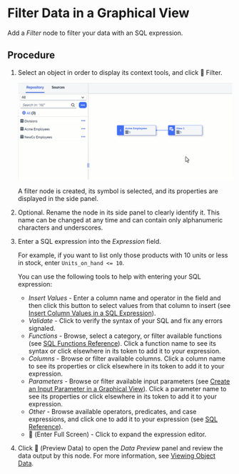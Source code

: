 <!-- loio6f6fa18c7c9444da8ca62d76656b7b1a -->

<link rel="stylesheet" type="text/css" href="css/sap-icons.css"/>

# Filter Data in a Graphical View

Add a *Filter* node to filter your data with an SQL expression.



## Procedure

1.  Select an object in order to display its context tools, and click <span class="FPA-icons-V3"></span> Filter.

    ![](images/GIF_2025_-_Filter_Data_in_a_Graphical_View_ec7ca34.gif)

    A filter node is created, its symbol is selected, and its properties are displayed in the side panel.

2.  Optional. Rename the node in its side panel to clearly identify it. This name can be changed at any time and can contain only alphanumeric characters and underscores.

3.  Enter a SQL expression into the *Expression* field.

    For example, if you want to list only those products with 10 units or less in stock, enter `Units_on_hand <= 10`.

    You can use the following tools to help with entering your SQL expression:

    -   *Insert Values* - Enter a column name and operator in the field and then click this button to select values from that column to insert \(see [Insert Column Values in a SQL Expression](insert-column-values-in-a-sql-expression-e18c54b.md)\).
    -   *Validate* - Click to verify the syntax of your SQL and fix any errors signaled.
    -   *Functions* - Browse, select a category, or filter available functions \(see [SQL Functions Reference](sql-functions-reference-6d624a1.md)\). Click a function name to see its syntax or click elsewhere in its token to add it to your expression.
    -   *Columns* - Browse or filter available columns. Click a column name to see its properties or click elsewhere in its token to add it to your expression.
    -   *Parameters* - Browse or filter available input parameters \(see [Create an Input Parameter in a Graphical View](create-an-input-parameter-in-a-graphical-view-53fa99a.md)\). Click a parameter name to see its properties or click elsewhere in its token to add it to your expression.
    -   *Other* - Browse available operators, predicates, and case expressions, and click one to add it to your expression \(see [SQL Reference](sql-reference-6a37cc5.md)\).
    -   <span class="FPA-icons-V3"></span> \(Enter Full Screen\) - Click to expand the expression editor.

4.  Click <span class="FPA-icons-V3"></span> \(Preview Data\) to open the *Data Preview* panel and review the data output by this node. For more information, see [Viewing Object Data](viewing-object-data-b338e4a.md).


